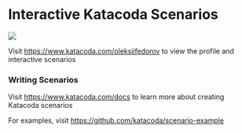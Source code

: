 # Interactive Katacoda Scenarios

[![](http://shields.katacoda.com/katacoda/oleksiifedorov/count.svg)](https://www.katacoda.com/oleksiifedorov "Get your profile on Katacoda.com")

Visit https://www.katacoda.com/oleksiifedorov to view the profile and interactive scenarios

### Writing Scenarios
Visit https://www.katacoda.com/docs to learn more about creating Katacoda scenarios

For examples, visit https://github.com/katacoda/scenario-example
